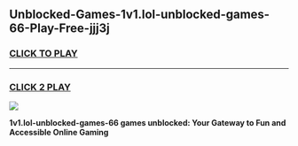 
## Unblocked-Games-1v1.lol-unblocked-games-66-Play-Free-jjj3j
<h3>
<a href="https://premium76.site?title=1v1.lol-unblocked-games-66&ref=22A">CLICK TO PLAY</a></h3>
<hr>

<h3>
<a href="https://premium76.site?title=1v1.lol-unblocked-games-66&ref=22A">CLICK 2 PLAY</a>
  
</h3>

<a href="https://premium76.site?title=1v1.lol-unblocked-games-66&ref=22A"><img src="https://clearcache.store/games.png"></a>


**1v1.lol-unblocked-games-66 games unblocked: Your Gateway to Fun and Accessible Online Gaming**
